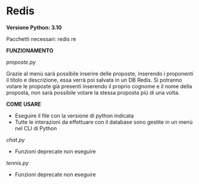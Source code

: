 # Redis

**Versione Python: 3.10**

Pacchetti necessari:
  	redis
 	re

**FUNZIONAMENTO**

*proposte.py*

Grazie al menù sarà possibile inserire delle proposte, inserendo i proponenti il titolo e descrizione, essa verrà poi salvata in un DB Redis. Si potranno votare le proposte già presenti inserendo il proprio cognome e il nome della proposta, non sarà possibile votare la stessa proposta più di una volta.

**COME USARE**

* Eseguire il file con la versione di python indicata
* Tutte le interazioni da effettuare con il database sono gestite in un menù nel CLI di Python

*chat.py*

* Funzioni deprecate non eseguire

*tennis.py*

* Funzioni deprecate non eseguire
